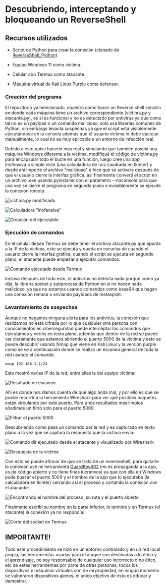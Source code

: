# Descubriendo, interceptando y bloqueando un ReverseShell

## Recursos utilizados

- Script de Python para crear la conexión (clonado de [ReverseShell_Python](https://github.com/Maalfer/ReverseShell_Python))

- Equipo Windows 11 como víctima.

- Celular con Termux como atacante.

- Máquina virtual de Kali Linux Purple como defensor.

### Creación del programa 

El repositorio ya mencionado, muestra como hacer un Reverse shell sencillo en donde cada máquina tiene un archivo correspondiente (víctima.py y atacante.py), es sí es funcional y no es detectado por antivirus ya que como tal no es un payload o un comando malicioso, solo usa librerías comunes de Python, sin embargo levanta sospechas ya que el script está visiblemente ejecutándose en la consola además que el usuario víctima lo debe ejecutar manualmente, lo cual no es muy aplicable a un entorno de infección real.

Debido a esto quise hacerlo más real y simulando que también poseía una máquina Windows diferente a la víctima, modifiqué el código de víctima.py para encapsular todo el bucle en una función, luego cree una app inofensiva a simple vista (una calculadora de raíz cuadrada en tkinter) y desde ahí importé el archivo "malicioso" e hice que se activara después de que el usuario cierre la interfaz gráfica, así finalmente convertí el script en un archivo .exe usando pyinstaller con el parámetro --noconsole para que una vez se cierre el programa en segundo plano e invisiblemente se ejecute la conexión remota.

![víctima.py modificado](/victima.png)

![Calculadora "inofensiva"](/calculadora.png)

![Creación del ejecutable](/creacion.png)

### Ejecución de comandos 

En el celular desde Termux se debe tener el archivo atacante.py que apunta a la IP de la víctima, este se ejecuta y queda en escucha de cuando el usuario cierre la interfaz gráfica, cuando el script se ejecuta en segundo plano, el atacante puede empezar a ejecutar comandos:

![Comando ejecutado desde Termux](/whoami.jpg)

Incluso después de todo esto, el antivirus no detecta nada porque como ya dije, la librería socket y subprocess de Python en si no hacen nada malicioso, ya que no estamos usando comandos como base64 que hagan una conexión remota o enviando payloads de metasploit.

### Levantamiento de sospechas 

Aunque no hagamos ninguna alerta para los antivirus, la conexión que realizamos no está cifrada por lo que cualquier otra persona con conocimientos en ciberseguridad puede interceptar los comandos que ejecutamos y verlos en texto plano, además que dentro de la red se puede ver claramente que estamos abriendo el puerto 5000 de la víctima y esto se puede descubrir usando Nmap que viene en Kali Linux y la versión purple como se ve a continuación donde se realizó un escaneo general de toda la red usando el comando:

`nmap 192.168.1.1/24`

Esto mostró varias IP de la red, entre ellas la del equipo víctima:

![Resultado de escaneo](/scan.png)

Ahí es donde nos damos cuenta de que algo anda mal, y por ello es que se puede recurrir a la herramienta Wireshark para ver qué posibles paquetes están circulando por este puerto. Para unos resultados más limpios añadimos un filtro solo para el puerto 5000.

![Filtrar el puerto 5000](/puerto.png)

Descubriendo como pasa un comando por la red y es capturado en texto plano a la vez que se captura la respuesta que la víctima envía:

![Comando dir ejecutado desde el atacante y visualizado por Wireshark](/comando.png)

![Respuesta de la víctima](/respuesta.png)

Con esto se puede afirmar de que se trata de un reverseshell, para quitarle la conexión usé mi herramienta [GuardKev402](https://github.com/kev402/GuardKev402) (no es propaganda a la app, es de código abierto y no tiene fines lucrativos) ya que con ella en Windows pude buscar el puerto 5000 y el nombre de la app que lo ejecutaba (la calculadora en tkinter) cerrando así el proceso y cortando la conexión con el atacante:

![Encontrando el nombre del proceso, su ruta y el puerto abierto](/guardkev.png)
 
Finalmente escribí su nombre en la parte inferior, lo terminé y en Termux (el atacante) la conexión ya no respondía:

![Corte del socket en Termux](/final.jpg)

## IMPORTANTE!

Todo este procedimiento se hizo en un entorno controlado y en un red local propia, las herramientas usadas para el ataque son destinadas a lo ético y el aprendizaje, no soy responsable de cualquier uso incorrecto o no ético, etc de estas herramientas por parte de otras personas, todos los dispositivos y máquinas virtuales son de mi propiedad, en ningún momento se vulneraron dispositivos ajenos, el único ebjetivo de esto es educar y demostrar.